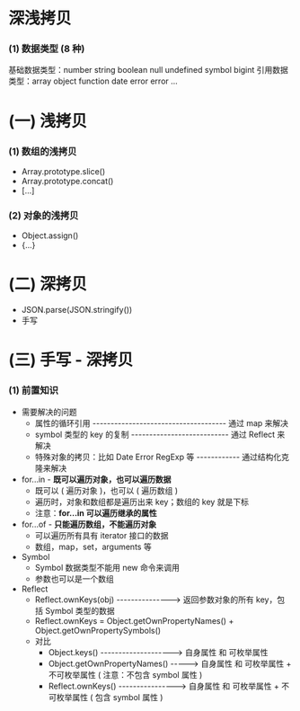 # 深浅拷贝

### (1) 数据类型 (8 种)

基础数据类型：number string boolean null undefined symbol bigint
引用数据类型：array object function date error error ...

# (一) 浅拷贝

### (1) 数组的浅拷贝

- Array.prototype.slice()
- Array.prototype.concat()
- [...]

### (2) 对象的浅拷贝

- Object.assign()
- {...}

# (二) 深拷贝

- JSON.parse(JSON.stringify())
- 手写

# (三) 手写 - 深拷贝

### (1) 前置知识

- 需要解决的问题
  - 属性的循环引用 ------------------------------------- 通过 map 来解决
  - symbol 类型的 key 的复制 --------------------------- 通过 Reflect 来解决
  - 特殊对象的拷贝：比如 Date Error RegExp 等 ------------ 通过结构化克隆来解决
- for...in - **既可以遍历对象，也可以遍历数据**
  - 既可以 ( 遍历对象 )，也可以 ( 遍历数组 )
  - 遍历时，对象和数组都是遍历出来 key；数组的 key 就是下标
  - 注意：**for...in 可以遍历继承的属性**
- for...of - **只能遍历数组，不能遍历对象**
  - 可以遍历所有具有 iterator 接口的数据
  - 数组，map，set，arguments 等
- Symbol
  - Symbol 数据类型不能用 new 命令来调用
  - 参数也可以是一个数组
- Reflect
  - Reflect.ownKeys(obj) ---------------> 返回参数对象的所有 key，包括 Symbol 类型的数据
  - Reflect.ownKeys = Object.getOwnPropertyNames() + Object.getOwnPropertySymbols()
  - 对比
    - Object.keys() --------------------> 自身属性 和 可枚举属性
    - Object.getOwnPropertyNames() -----> 自身属性 和 可枚举属性 + 不可枚举属性 ( 注意：不包含 symbol 属性 )
    - Reflect.ownKeys() ----------------> 自身属性 和 可枚举属性 + 不可枚举属性 ( 包含 symbol 属性 )
